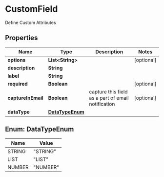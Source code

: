 

# CustomField

Define Custom Attributes

## Properties

| Name | Type | Description | Notes |
|------------ | ------------- | ------------- | -------------|
|**options** | **List&lt;String&gt;** |  |  [optional] |
|**description** | **String** |  |  |
|**label** | **String** |  |  |
|**required** | **Boolean** |  |  [optional] |
|**captureInEmail** | **Boolean** | capture this field as a part of email notification |  [optional] |
|**dataType** | [**DataTypeEnum**](#DataTypeEnum) |  |  |



## Enum: DataTypeEnum

| Name | Value |
|---- | -----|
| STRING | &quot;STRING&quot; |
| LIST | &quot;LIST&quot; |
| NUMBER | &quot;NUMBER&quot; |




